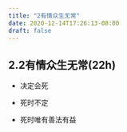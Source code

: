 ```yaml
---
title: "2有情众生无常"
date: 2020-12-14T17:26:13-08:00
draft: false
---
```



## 2.2有情众生无常(22h)

- 决定会死

- 死时不定

- 死时唯有善法有益
